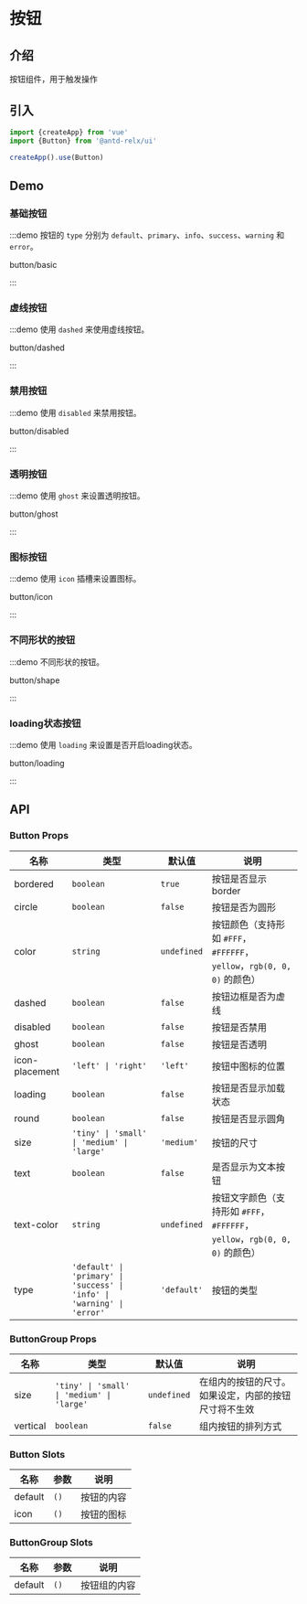# 按钮

## 介绍

按钮组件，用于触发操作

## 引入

```js
import {createApp} from 'vue'
import {Button} from '@antd-relx/ui'

createApp().use(Button)
```

## Demo

### 基础按钮

:::demo 按钮的 `type` 分别为 `default`、`primary`、`info`、`success`、`warning` 和 `error`。

button/basic

:::

### 虚线按钮

:::demo 使用 `dashed` 来使用虚线按钮。

button/dashed

:::

### 禁用按钮

:::demo 使用 `disabled` 来禁用按钮。

button/disabled

:::

### 透明按钮

:::demo 使用 `ghost` 来设置透明按钮。

button/ghost

:::

### 图标按钮

:::demo 使用 `icon` 插槽来设置图标。

button/icon

:::

### 不同形状的按钮

:::demo 不同形状的按钮。

button/shape

:::

### loading状态按钮

:::demo 使用 `loading` 来设置是否开启loading状态。

button/loading

:::

## API

### Button Props

| 名称 | 类型 | 默认值 | 说明 |
| --- | --- | --- | --- |
| bordered | `boolean` | `true` | 按钮是否显示 border |
| circle | `boolean` | `false` | 按钮是否为圆形 |
| color | `string` | `undefined` | 按钮颜色（支持形如 `#FFF`， `#FFFFFF`， `yellow`，`rgb(0, 0, 0)` 的颜色） |
| dashed | `boolean` | `false` | 按钮边框是否为虚线 |
| disabled | `boolean` | `false` | 按钮是否禁用 |
| ghost | `boolean` | `false` | 按钮是否透明 |
| icon-placement | `'left' \| 'right'` | `'left'` | 按钮中图标的位置 |
| loading | `boolean` | `false` | 按钮是否显示加载状态 |
| round | `boolean` | `false` | 按钮是否显示圆角 |
| size | `'tiny' \| 'small' \| 'medium' \| 'large'` | `'medium'` | 按钮的尺寸 |
| text | `boolean` | `false` | 是否显示为文本按钮 |
| text-color | `string` | `undefined` | 按钮文字颜色（支持形如 `#FFF`， `#FFFFFF`， `yellow`，`rgb(0, 0, 0)` 的颜色） |
| type | `'default' \| 'primary' \| 'success' \| 'info' \| 'warning' \| 'error'` | `'default'` | 按钮的类型 |

### ButtonGroup Props

| 名称 | 类型 | 默认值 | 说明 |
| --- | --- | --- | --- |
| size | `'tiny' \| 'small' \| 'medium' \| 'large'` | `undefined` | 在组内的按钮的尺寸。如果设定，内部的按钮尺寸将不生效 |
| vertical | `boolean` | `false` | 组内按钮的排列方式 |

### Button Slots

| 名称    | 参数 | 说明       |
| ------- | ---- | ---------- |
| default | `()` | 按钮的内容 |
| icon    | `()` | 按钮的图标 |

### ButtonGroup Slots

| 名称    | 参数 | 说明         |
| ------- | ---- | ------------ |
| default | `()` | 按钮组的内容 |
